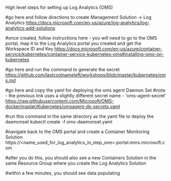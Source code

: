 High level steps for setting up Log Analytics (OMS)

#go here and follow directions to create Management Solution -> Log Analytics
https://docs.microsoft.com/en-us/azure/log-analytics/log-analytics-add-solutions

#once created, follow instructions here - you will need to go to the OMS portal, map it to the Log Analytics portal you created and get the Workspace ID and Key
https://docs.microsoft.com/en-us/azure/container-service/kubernetes/container-service-kubernetes-oms#installing-oms-on-kubernetes

#go here and run the command to generate the secret
https://github.com/lastcoolnameleft/workshops/blob/master/kubernetes/oms.md

#go here and copy the yaml for deploying the oms agent Daemon Set
#note - the previous link uses a slightly different secret name - 'oms-agent-secret'
https://raw.githubusercontent.com/Microsoft/OMS-docker/master/Kubernetes/omsagent-ds-secrets.yaml

#run this command in the same directory as the yaml file to deploy the daemonset 
kubectl create -f oms-daemonset.yaml 

#navigate back to the OMS portal and create a Container Monitoring Solution
https://<name_used_for_log_analytics_in_step_one>.portal.mms.microsoft.com

#after you do this, you should also see a new Containers Solution in the same Resource Group where you create the Log Analytics Solution

#within a few minutes, you should see data populating